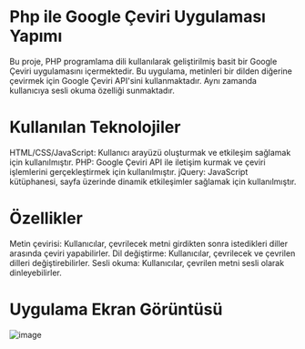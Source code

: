 # Php ile Google Çeviri Uygulaması Yapımı

Bu proje, PHP programlama dili kullanılarak geliştirilmiş basit bir Google Çeviri uygulamasını içermektedir. Bu uygulama, metinleri bir dilden diğerine çevirmek için Google Çeviri API'sini kullanmaktadır. Aynı zamanda kullanıcıya sesli okuma özelliği sunmaktadır.

# Kullanılan Teknolojiler

HTML/CSS/JavaScript: Kullanıcı arayüzü oluşturmak ve etkileşim sağlamak için kullanılmıştır.
PHP: Google Çeviri API ile iletişim kurmak ve çeviri işlemlerini gerçekleştirmek için kullanılmıştır.
jQuery: JavaScript kütüphanesi, sayfa üzerinde dinamik etkileşimler sağlamak için kullanılmıştır.

# Özellikler

Metin çevirisi: Kullanıcılar, çevrilecek metni girdikten sonra istedikleri diller arasında çeviri yapabilirler.
Dil değiştirme: Kullanıcılar, çevrilecek ve çevrilen dilleri değiştirebilirler.
Sesli okuma: Kullanıcılar, çevrilen metni sesli olarak dinleyebilirler.

# Uygulama Ekran Görüntüsü

![image](https://github.com/melihcankrz/Php-ile-Google--eviri-Uygulamas--Yap-m-/assets/148056955/942006e0-8872-400c-8cdc-eaa817d4cc87)

